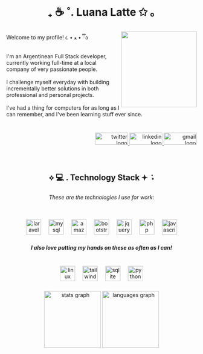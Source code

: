 <br clear="both">

<h1 align="center">₊ ☕ ˚. Luana Latte ✩ ｡</h1>

###

<img align="right" height="200" src="https://avatars.githubusercontent.com/u/9524250?v=4"  />

###

<p align="left">Welcome to my profile! ૮ • ﻌ •  ྀིა<br><br>I'm an Argentinean Full Stack developer, currently working full-time at a local company of very passionate people.<br><br>I challenge myself everyday with building incrementally better solutions in both professional and personal projects.<br><br>I've had a thing for computers for as long as I can remember, and I've been learning stuff ever since.</p>

###

<br clear="both">

<div align="right">
  <a href="https://x.com/linuxpaws" target="_blank">
    <img src="https://raw.githubusercontent.com/maurodesouza/profile-readme-generator/master/src/assets/icons/social/twitter/default.svg" width="87" height="32" alt="twitter logo"  />
  </a>
  <a href="https://www.linkedin.com/in/luana-passafaro/" target="_blank">
    <img src="https://raw.githubusercontent.com/maurodesouza/profile-readme-generator/master/src/assets/icons/social/linkedin/default.svg" width="87" height="32" alt="linkedin logo"  />
  </a>
  <a href="mailto://luana.c.passafaro@gmail.com" target="_blank">
    <img src="https://raw.githubusercontent.com/maurodesouza/profile-readme-generator/master/src/assets/icons/social/gmail/default.svg" width="87" height="32" alt="gmail logo"  />
  </a>
</div>

###

<br clear="both">

<h2 align="center">⟡ 💻 . Technology Stack 𖥔 ݁ ˖</h2>

###

<h6 align="center">These are the technologies I use for work:</h6>

###

<br clear="both">

<div align="center">
  <img src="https://img.shields.io/badge/Laravel-FF2D20?logo=laravel&logoColor=white&style=for-the-badge" height="40" alt="laravel logo"  />
  <img width="12" />
  <img src="https://img.shields.io/badge/MySQL-4479A1?logo=mysql&logoColor=white&style=for-the-badge" height="40" alt="mysql logo"  />
  <img width="12" />
  <img src="https://img.shields.io/badge/Amazon AWS-232F3E?logo=amazonaws&logoColor=white&style=for-the-badge" height="40" alt="amazonwebservices logo"  />
  <img width="12" />
  <img src="https://img.shields.io/badge/Bootstrap-7952B3?logo=bootstrap&logoColor=white&style=for-the-badge" height="40" alt="bootstrap logo"  />
  <img width="12" />
  <img src="https://img.shields.io/badge/jQuery-0769AD?logo=jquery&logoColor=white&style=for-the-badge" height="40" alt="jquery logo"  />
  <img width="12" />
  <img src="https://img.shields.io/badge/PHP-777BB4?logo=php&logoColor=black&style=for-the-badge" height="40" alt="php logo"  />
  <img width="12" />
  <img src="https://img.shields.io/badge/JavaScript-F7DF1E?logo=javascript&logoColor=black&style=for-the-badge" height="40" alt="javascript logo"  />
</div>

###

<h5 align="center">I also love putting my hands on these as often as I can!</h5>

###

<br clear="both">

<div align="center">
  <img src="https://img.shields.io/badge/Linux-FCC624?logo=linux&logoColor=black&style=for-the-badge" height="40" alt="linux logo"  />
  <img width="12" />
  <img src="https://img.shields.io/badge/Tailwind CSS-06B6D4?logo=tailwindcss&logoColor=black&style=for-the-badge" height="40" alt="tailwindcss logo"  />
  <img width="12" />
  <img src="https://img.shields.io/badge/SQLite-003B57?logo=sqlite&logoColor=white&style=for-the-badge" height="40" alt="sqlite logo"  />
  <img width="12" />
  <img src="https://img.shields.io/badge/Python-3776AB?logo=python&logoColor=white&style=for-the-badge" height="40" alt="python logo"  />
</div>

###

<div align="center">
  <img src="https://github-readme-stats.vercel.app/api?username=luanalatte&hide_title=true&hide_rank=true&show_icons=true&include_all_commits=true&count_private=true&disable_animations=false&theme=dark&locale=en&hide_border=true&order=1&custom_title=Stats" height="150" alt="stats graph"  />
  <img src="https://github-readme-stats.vercel.app/api/top-langs?username=luanalatte&locale=en&hide_title=false&layout=compact&card_width=320&langs_count=5&theme=dark&hide_border=true&order=2" height="150" alt="languages graph"  />
</div>

###

